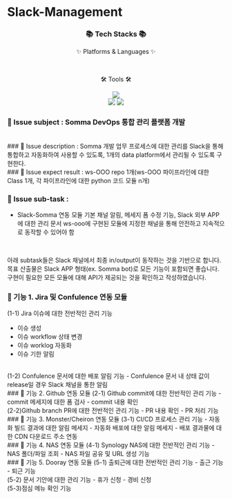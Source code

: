 # Slack-Management

<div align=center>
	<h3>📚 Tech Stacks 📚</h3>
	<p>✨ Platforms & Languages ✨</p>
</div>
<div align="center">
</div>
<br>
<div align=center>
	<p>🛠 Tools 🛠</p>
</div>
<div align=center>
	<img src="https://img.shields.io/badge/Visual%20Studio%20Code-007ACC?style=flat&logo=VisualStudioCode&logoColor=white" />
	<br>
	<img src="https://img.shields.io/badge/AWS-232F3E?style=flat&logo=AmazonAWS&logoColor=white" />
	<img src="https://img.shields.io/badge/GitHub-181717?style=flat&logo=GitHub&logoColor=white" />
</div>


### 🏁 Issue subject : Somma DevOps 통합 관리 플랫폼 개발
<br>
### 🏁 Issue description : Somma 개발 업무 프로세스에 대한 관리를 Slack을 통해 통합하고 자동화하여 사용할 수 있도록,
1개의 data platform에서 관리될 수 있도록 구현한다.
<br>
### 🏁 Issue expect result : ws-OOO repo 1개(ws-OOO 파이프라인에 대한 Class 1개, 각 파이프라인에 대한 python 코드 모듈 n개)
<br>

### 🏁 Issue sub-task :
- Slack-Somma 연동 모듈
기본 채널 알림, 메세지 폼 수정 기능, Slack 외부 APP에 대한 관리 문서
ws-ooo에 구현된 모듈에 지정한 채널을 통해 안전하고 지속적으로 동작할 수 있어야 함
<br>

아래 subtask들은 Slack 채널에서 최종 in/output이 동작하는 것을 기반으로 합니다.
목표 산출물은 Slack APP 형태(ex. Somma bot)로 모든 기능이 포함되면 좋습니다.
구현이 필요한 모든 모듈에 대해 API가 제공되는 것을 확인하고 작성하였습니다.

### 📌 기능 1. Jira 및 Confulence 연동 모듈
(1-1) Jira 이슈에 대한 전반적인 관리 기능
- 이슈 생성
- 이슈 workflow 상태 변경
- 이슈 worklog 자동화
- 이슈 기한 알림
<br>
(1-2) Confulence 문서에 대한 배포 알림 기능
- Confulence 문서 내 상태 값이 release일 경우 Slack 채널을 통한 알림
<br>
### 📌 기능 2. Github 연동 모듈
(2-1) Github commit에 대한 전반적인 관리 기능
- commit 메세지에 대한 폼 검사
- commit 내용 확인
<br>
(2-2)Github branch PR에 대한 전반적인 관리 기능
- PR 내용 확인
- PR 처리 기능
<br>
### 📌 기능 3. Monster/Cheiron 연동 모듈
(3-1) CI/CD 프로세스 관리 기능
- 자동화 빌드 결과에 대한 알림 메세지
- 자동화 배포에 대한 알림 메세지
- 배포 결과물에 대한 CDN 다운로드 주소 연동
<br>
### 📌 기능 4. NAS 연동 모듈
(4-1) Synology NAS에 대한 전반적인 관리 기능
- NAS 폴더/파일 조회
- NAS 파일 공유 및 URL 생성 기능
<br>
### 📌 기능 5. Dooray 연동 모듈
(5-1) 출퇴근에 대한 전반적인 관리 기능
- 출근 기능
- 퇴근 기능
<br>
(5-2) 문서 기안에 대한 관리 기능
- 휴가 신청
- 경비 신청
<br>
(5-3)점심 메뉴 확인 기능
